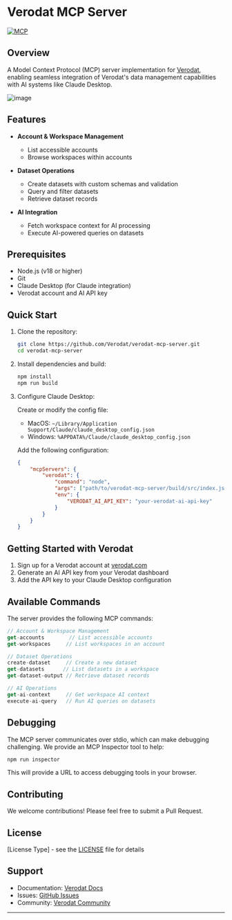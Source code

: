 # Verodat MCP Server 
[![MCP](https://img.shields.io/badge/MCP-Server-blue.svg)](https://github.com/modelcontextprotocol)

## Overview
A Model Context Protocol (MCP) server implementation for [Verodat](https://verodat.io), enabling seamless integration of Verodat's data management capabilities with AI systems like Claude Desktop.

![image](https://github.com/user-attachments/assets/ec26c3e1-077f-46bb-915d-690cfde0833e)

## Features

- **Account & Workspace Management**
  - List accessible accounts
  - Browse workspaces within accounts
  
- **Dataset Operations**
  - Create datasets with custom schemas and validation
  - Query and filter datasets
  - Retrieve dataset records
  
- **AI Integration**
  - Fetch workspace context for AI processing
  - Execute AI-powered queries on datasets

## Prerequisites

- Node.js (v18 or higher)
- Git
- Claude Desktop (for Claude integration)
- Verodat account and AI API key

## Quick Start

1. Clone the repository:
   ```bash
   git clone https://github.com/Verodat/verodat-mcp-server.git
   cd verodat-mcp-server
   ```

2. Install dependencies and build:
   ```bash
   npm install
   npm run build
   ```

3. Configure Claude Desktop:

   Create or modify the config file:
   - MacOS: `~/Library/Application Support/Claude/claude_desktop_config.json`
   - Windows: `%APPDATA%/Claude/claude_desktop_config.json`

   Add the following configuration:
   ```json
   {
       "mcpServers": {
           "verodat": {
               "command": "node",
               "args": ["path/to/verodat-mcp-server/build/src/index.js"],
               "env": {
                   "VERODAT_AI_API_KEY": "your-verodat-ai-api-key"
               }
           }
       }
   }
   ```

## Getting Started with Verodat

1. Sign up for a Verodat account at [verodat.com](https://verodat.com)
2. Generate an AI API key from your Verodat dashboard
3. Add the API key to your Claude Desktop configuration

## Available Commands

The server provides the following MCP commands:

```typescript
// Account & Workspace Management
get-accounts        // List accessible accounts
get-workspaces     // List workspaces in an account

// Dataset Operations
create-dataset     // Create a new dataset
get-datasets      // List datasets in a workspace
get-dataset-output // Retrieve dataset records

// AI Operations
get-ai-context     // Get workspace AI context
execute-ai-query   // Run AI queries on datasets
```

## Debugging

The MCP server communicates over stdio, which can make debugging challenging. We provide an MCP Inspector tool to help:

```bash
npm run inspector
```

This will provide a URL to access debugging tools in your browser.

## Contributing

We welcome contributions! Please feel free to submit a Pull Request.

## License

[License Type] - see the [LICENSE](LICENSE) file for details

## Support

- Documentation: [Verodat Docs](https://verodat.io/docs)
- Issues: [GitHub Issues](https://github.com/Verodat/verodat-mcp-server/issues)
- Community: [Verodat Community](https://github.com/orgs/Verodat/discussions)

---

